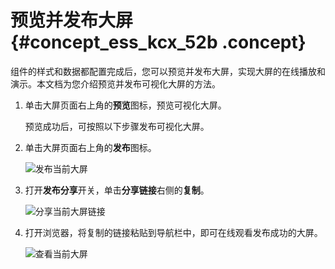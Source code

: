 # 预览并发布大屏 {#concept_ess_kcx_52b .concept}

组件的样式和数据都配置完成后，您可以预览并发布大屏，实现大屏的在线播放和演示。本文档为您介绍预览并发布可视化大屏的方法。

1.  单击大屏页面右上角的**预览**图标，预览可视化大屏。

    预览成功后，可按照以下步骤发布可视化大屏。

2.  单击大屏页面右上角的**发布**图标。

    ![发布当前大屏](http://static-aliyun-doc.oss-cn-hangzhou.aliyuncs.com/assets/img/17683/15659262579452_zh-CN.png)

3.  打开**发布分享**开关，单击**分享链接**右侧的**复制**。

    ![分享当前大屏链接](http://static-aliyun-doc.oss-cn-hangzhou.aliyuncs.com/assets/img/17683/15659262579453_zh-CN.png)

4.  打开浏览器，将复制的链接粘贴到导航栏中，即可在线观看发布成功的大屏。

    ![查看当前大屏](images/9454_zh-CN.gif)


